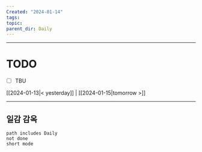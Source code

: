 ```yaml
---
Created: "2024-01-14"
tags: 
topic: 
parent_dir: Daily
---
```



----
# TODO
- [ ] TBU 
  
[[2024-01-13|< yesterday]] | [[2024-01-15|tomorrow >]]  
  
---  
## 일감 감옥  
```tasks  
path includes Daily  
not done  
short mode  
```